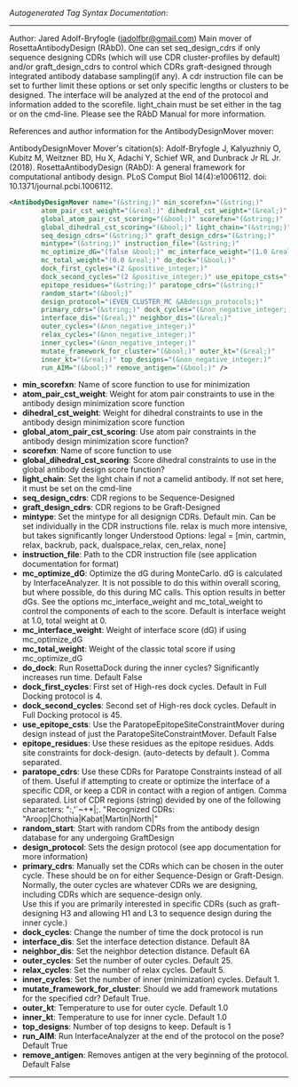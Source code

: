 <!-- THIS IS AN AUTOGENERATED FILE: Don't edit it directly, instead change the schema definition in the code itself. -->

_Autogenerated Tag Syntax Documentation:_

---
Author: Jared Adolf-Bryfogle (jadolfbr@gmail.com)
 Main mover of RosettaAntibodyDesign (RAbD). One can set seq_design_cdrs if only sequence designing CDRs (which will use CDR cluster-profiles by default) and/or graft_design_cdrs to control which CDRs graft-designed through integrated antibody database sampling(if any).  A cdr instruction file can be set to further limit these options or set only specific lengths or clusters to be designed.  The interface will be analyzed at the end of the protocol and information added to the scorefile.  light_chain must be set either in the tag or on the cmd-line.  Please see the RAbD Manual for more information.

References and author information for the AntibodyDesignMover mover:

AntibodyDesignMover Mover's citation(s):
Adolf-Bryfogle J, Kalyuzhniy O, Kubitz M, Weitzner BD, Hu X, Adachi Y, Schief WR, and Dunbrack Jr RL Jr.  (2018).  RosettaAntibodyDesign (RAbD): A general framework for computational antibody design.  PLoS Comput Biol 14(4):e1006112.  doi: 10.1371/journal.pcbi.1006112.

```xml
<AntibodyDesignMover name="(&string;)" min_scorefxn="(&string;)"
        atom_pair_cst_weight="(&real;)" dihedral_cst_weight="(&real;)"
        global_atom_pair_cst_scoring="(&bool;)" scorefxn="(&string;)"
        global_dihedral_cst_scoring="(&bool;)" light_chain="(&string;)"
        seq_design_cdrs="(&string;)" graft_design_cdrs="(&string;)"
        mintype="(&string;)" instruction_file="(&string;)"
        mc_optimize_dG="(false &bool;)" mc_interface_weight="(1.0 &real;)"
        mc_total_weight="(0.0 &real;)" do_dock="(&bool;)"
        dock_first_cycles="(2 &positive_integer;)"
        dock_second_cycles="(2 &positive_integer;)" use_epitope_csts="(&bool;)"
        epitope_residues="(&string;)" paratope_cdrs="(&string;)"
        random_start="(&bool;)"
        design_protocol="(EVEN_CLUSTER_MC &ABdesign_protocols;)"
        primary_cdrs="(&string;)" dock_cycles="(&non_negative_integer;)"
        interface_dis="(&real;)" neighbor_dis="(&real;)"
        outer_cycles="(&non_negative_integer;)"
        relax_cycles="(&non_negative_integer;)"
        inner_cycles="(&non_negative_integer;)"
        mutate_framework_for_cluster="(&bool;)" outer_kt="(&real;)"
        inner_kt="(&real;)" top_designs="(&non_negative_integer;)"
        run_AIM="(&bool;)" remove_antigen="(&bool;)" />
```

-   **min_scorefxn**: Name of score function to use for minimization
-   **atom_pair_cst_weight**: Weight for atom pair constraints to use in the antibody design minimization score function
-   **dihedral_cst_weight**: Weight for dihedral constraints to use in the antibody design minimization score function
-   **global_atom_pair_cst_scoring**: Use atom pair constraints in the antibody design minimization score function?
-   **scorefxn**: Name of score function to use
-   **global_dihedral_cst_scoring**: Score dihedral constraints to use in the global antibody design score function?
-   **light_chain**: Set the light chain if not a camelid antibody.  If not set here, it must be set on the cmd-line
-   **seq_design_cdrs**: CDR regions to be Sequence-Designed
-   **graft_design_cdrs**: CDR regions to be Graft-Designed
-   **mintype**: Set the mintype for all designign CDRs.  Default min. Can be set individually in the CDR instructions file.  relax is much more intensive, but takes significantly longer 
 Understood Options: legal = [min, cartmin, relax, backrub, pack, dualspace_relax, cen_relax, none]
-   **instruction_file**: Path to the CDR instruction file (see application documentation for format)
-   **mc_optimize_dG**: Optimize the dG during MonteCarlo.  dG is calculated by InterfaceAnalyzer. 
It is not possible to do this within overall scoring, but where possible, do this during MC calls.
 This option results in better dGs.  See the options mc_interface_weight and mc_total_weight to control the components of each to the score. 
 Default is interface weight at 1.0, total weight at 0.
-   **mc_interface_weight**: Weight of interface score (dG) if using mc_optimize_dG
-   **mc_total_weight**: Weight of the classic total score if using mc_optimize_dG
-   **do_dock**: Run RosettaDock during the inner cycles? Significantly increases run time. Default False
-   **dock_first_cycles**: First set of High-res dock cycles.  Default in Full Docking protocol is 4.
-   **dock_second_cycles**: Second set of High-res dock cycles.  Default in Full Docking protocol is 45.
-   **use_epitope_csts**: Use the ParatopeEpitopeSiteConstraintMover during design instead of just the ParatopeSiteConstraintMover. Default False
-   **epitope_residues**: Use these residues as the epitope residues.  Adds site constraints for dock-design. (auto-detects by default ). Comma separated.
-   **paratope_cdrs**: Use these CDRs for Paratope Constraints instead of all of them. Useful if attempting to create or optimize the interface of a specific CDR, or keep a CDR in contact with a region of antigen. Comma separated.
List of CDR regions (string) devided by one of the following characters: ":,'`~+*|;. "Recognized CDRs: "Aroop|Chothia|Kabat|Martin|North|"
-   **random_start**: Start with random CDRs from the antibody design database for any undergoing GraftDesign
-   **design_protocol**: Sets the design protocol (see app documentation for more information)
-   **primary_cdrs**: Manually set the CDRs which can be chosen in the outer cycle. 
These should be on for either Sequence-Design or Graft-Design. 
Normally, the outer cycles are whatever CDRs we are designing, including CDRs which are sequence-design only.  
Use this if you are primarily interested in specific CDRs (such as graft-designing H3 and allowing H1 and L3 to sequence design during the inner cycle.)
-   **dock_cycles**: Change the number of time the dock protocol is run
-   **interface_dis**: Set the interface detection distance. Default 8A
-   **neighbor_dis**: Set the neighbor detection distance. Default 6A
-   **outer_cycles**: Set the number of outer cycles. Default 25.
-   **relax_cycles**: Set the number of relax cycles. Default 5.
-   **inner_cycles**: Set the number of inner (minimization) cycles. Default 1.
-   **mutate_framework_for_cluster**: Should we add framework mutations for the specified cdr? Default True.
-   **outer_kt**: Temperature to use for outer cycle. Default 1.0
-   **inner_kt**: Temperature to use for inner cycle. Default 1.0
-   **top_designs**: Number of top designs to keep. Default is 1
-   **run_AIM**: Run InterfaceAnalyzer at the end of the protocol on the pose?  Default True
-   **remove_antigen**: Removes antigen at the very beginning of the protocol. Default False

---

